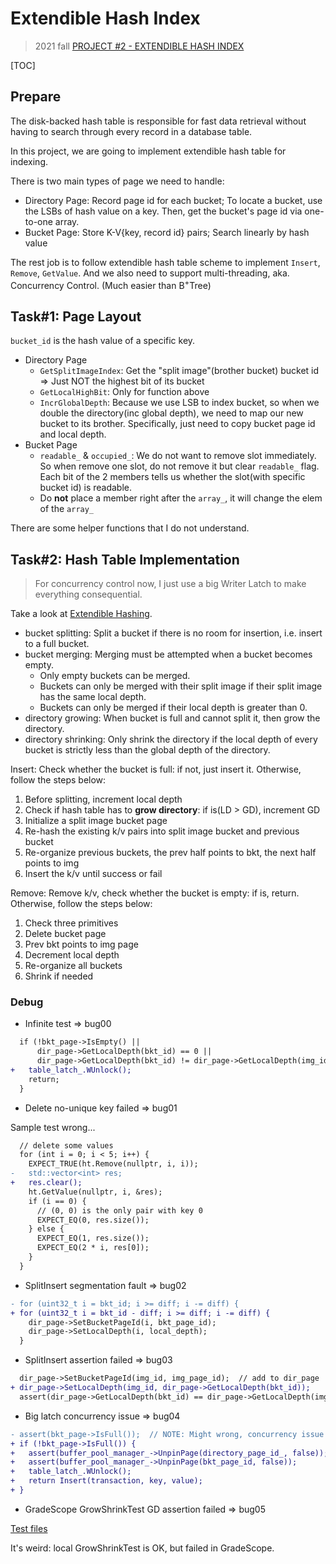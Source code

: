 # Extendible Hash Index

> 2021 fall [PROJECT #2 - EXTENDIBLE HASH INDEX](https://15445.courses.cs.cmu.edu/fall2021/project2/)

[TOC]

## Prepare

The disk-backed hash table is responsible for fast data retrieval without
having to search through every record in a database table.

In this project, we are going to implement extendible hash table for indexing.

There is two main types of page we need to handle:
* Directory Page: Record page id for each bucket; To locate a bucket, use the
  LSBs of hash value on a key. Then, get the bucket's page id via one-to-one
  array.
* Bucket Page: Store K-V{key, record id} pairs; Search linearly by hash value

The rest job is to follow extendible hash table scheme to implement
`Insert`, `Remove`, `GetValue`. And we also need to support multi-threading,
aka. Concurrency Control. (Much easier than B<sup>+</sup>Tree)

## Task#1: Page Layout

`bucket_id` is the hash value of a specific key.

* Directory Page
  * `GetSplitImageIndex`: Get the "split image"(brother bucket) bucket id =>
    Just NOT the highest bit of its bucket
  * `GetLocalHighBit`: Only for function above
  * `IncrGlobalDepth`: Because we use LSB to index bucket, so when we double
    the directory(inc global depth), we need to map our new bucket to its
    brother. Specifically, just need to copy bucket page id and local depth.
* Bucket Page
  * `readable_` & `occupied_`: We do not want to remove slot immediately. So
    when remove one slot, do not remove it but clear `readable_` flag.<br/>
    Each bit of the 2 members tells us whether the slot(with specific bucket id)
    is readable.
  * Do **not** place a member right after the `array_`, it will change the elem
    of the `array_`

There are some helper functions that I do not understand.

## Task#2: Hash Table Implementation

> For concurrency control now, I just use a big Writer Latch to make everything
> consequential.

Take a look at [Extendible Hashing](https://github.com/nitish6174/extendible-hashing).

* bucket splitting: Split a bucket if there is no room for insertion,
  i.e. insert to a full bucket.
* bucket merging: Merging must be attempted when a bucket becomes empty.
  * Only empty buckets can be merged.
  * Buckets can only be merged with their split image if their split image has
    the same local depth.
  * Buckets can only be merged if their local depth is greater than 0.
* directory growing: When bucket is full and cannot split it, then grow the
  directory.
* directory shrinking: Only shrink the directory if the local depth of every
  bucket is strictly less than the global depth of the directory.

Insert: Check whether the bucket is full: if not, just insert it.
Otherwise, follow the steps below:
1. Before splitting, increment local depth
2. Check if hash table has to **grow directory**: if is(LD > GD), increment GD 
3. Initialize a split image bucket page
4. Re-hash the existing k/v pairs into split image bucket and previous bucket
5. Re-organize previous buckets, the prev half points to bkt, the next half
   points to img
6. Insert the k/v until success or fail

Remove: Remove k/v, check whether the bucket is empty: if is, return.
Otherwise, follow the steps below:
1. Check three primitives
2. Delete bucket page
3. Prev bkt points to img page
4. Decrement local depth
5. Re-organize all buckets
6. Shrink if needed

### Debug

* Infinite test => bug00

```diff
  if (!bkt_page->IsEmpty() ||                                                // premise 1
      dir_page->GetLocalDepth(bkt_id) == 0 ||                                // premise 2
      dir_page->GetLocalDepth(bkt_id) != dir_page->GetLocalDepth(img_id)) {  // premise 3
+   table_latch_.WUnlock();
    return;
  }
```

* Delete no-unique key failed => bug01

Sample test wrong...

```diff
  // delete some values
  for (int i = 0; i < 5; i++) {
    EXPECT_TRUE(ht.Remove(nullptr, i, i));
-   std::vector<int> res;
+   res.clear();
    ht.GetValue(nullptr, i, &res);
    if (i == 0) {
      // (0, 0) is the only pair with key 0
      EXPECT_EQ(0, res.size());
    } else {
      EXPECT_EQ(1, res.size());
      EXPECT_EQ(2 * i, res[0]);
    }
  }
```

* SplitInsert segmentation fault => bug02

```diff
- for (uint32_t i = bkt_id; i >= diff; i -= diff) {
+ for (uint32_t i = bkt_id - diff; i >= diff; i -= diff) {
    dir_page->SetBucketPageId(i, bkt_page_id);
    dir_page->SetLocalDepth(i, local_depth);
  }
 ``` 

* SplitInsert assertion failed => bug03

```diff
  dir_page->SetBucketPageId(img_id, img_page_id);  // add to dir_page
+ dir_page->SetLocalDepth(img_id, dir_page->GetLocalDepth(bkt_id));
  assert(dir_page->GetLocalDepth(bkt_id) == dir_page->GetLocalDepth(img_id));
```

* Big latch concurrency issue => bug04

```diff
- assert(bkt_page->IsFull());  // NOTE: Might wrong, concurrency issue
+ if (!bkt_page->IsFull()) {
+   assert(buffer_pool_manager_->UnpinPage(directory_page_id_, false));
+   assert(buffer_pool_manager_->UnpinPage(bkt_page_id, false));
+   table_latch_.WUnlock();
+   return Insert(transaction, key, value);
+ }
```

* GradeScope GrowShrinkTest GD assertion failed => bug05

[Test files](https://github.com/smilingpoplar/cmu-15445/tree/main/test)

It's weird: local GrowShrinkTest is OK, but failed in GradeScope.
